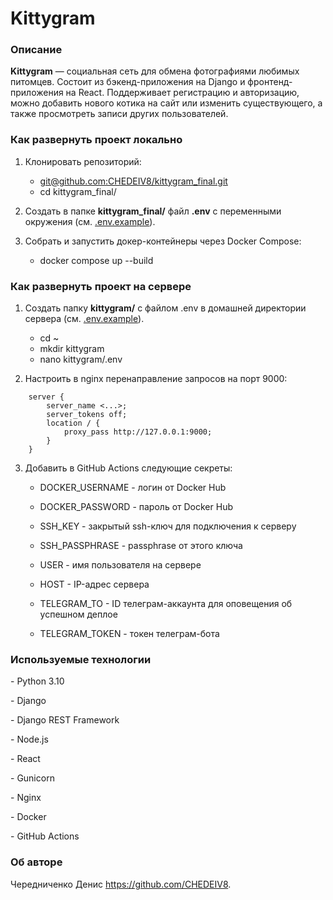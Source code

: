 ﻿# Kittygram

### Описание

**Kittygram** — социальная сеть для обмена фотографиями любимых питомцев. Состоит из бэкенд-приложения на Django и фронтенд-приложения на React. Поддерживает регистрацию и авторизацию, можно добавить нового котика на сайт или изменить существующего, а также просмотреть записи других пользователей.

### Как развернуть проект локально

1. Клонировать репозиторий:

	- [git@github.com:CHEDEIV8/kittygram\_final.git](git@github.com:CHEDEIV8/kittygram%5C_final.git)
	- cd kittygram\_final/

2. Создать в папке **kittygram\_final/** файл **.env** с переменными окружения (см. [.env.example](.env.example)).

3. Собрать и запустить докер-контейнеры через Docker Compose:

	- docker compose up --build

### Как развернуть проект на серверe
1. Создать папку **kittygram/** с файлом .env в домашней директории сервера (см. [.env.example](.env.example)).
	- cd ~
	- mkdir kittygram
	- nano kittygram/.env

2. Настроить в nginx перенаправление запросов на порт 9000:
```
    server { 
    	server_name <...>; 
    	server_tokens off;
    	location / { 
    		proxy_pass http://127.0.0.1:9000; 
    	}
    }
```
3. Добавить в GitHub Actions следующие секреты:

	- DOCKER\_USERNAME - логин от Docker Hub

	- DOCKER\_PASSWORD - пароль от Docker Hub

	- SSH\_KEY - закрытый ssh-ключ для подключения к серверу

	- SSH\_PASSPHRASE - passphrase от этого ключа

	- USER - имя пользователя на сервере

	- HOST - IP-адрес сервера

	- TELEGRAM\_TO - ID телеграм-аккаунта для оповещения об успешном деплое

	 - TELEGRAM\_TOKEN - токен телеграм-бота

### Используемые технологии
\- Python 3.10

\- Django

\- Django REST Framework

\- Node.js
  
\- React

\- Gunicorn

\- Nginx

\- Docker

\- GitHub Actions

### Об авторе

Чередниченко Денис https://github.com/CHEDEIV8.